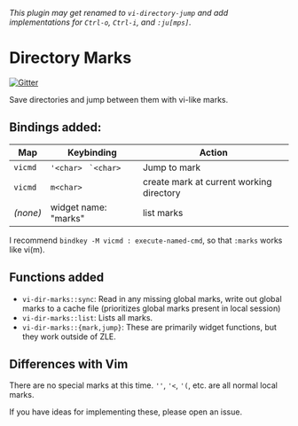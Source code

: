*This plugin may get renamed to `vi-directory-jump`
and add implementations for
`Ctrl-o`, `Ctrl-i`, and `:ju[mps]`.*

# Directory Marks

[![Gitter](https://badges.gitter.im/zsh-vi-more/community.svg)](https://gitter.im/zsh-vi-more/community?utm_source=badge&utm_medium=badge&utm_campaign=pr-badge)

Save directories and jump between them
with vi-like marks.

## Bindings added:

| Map | Keybinding | Action |
| --- | --- | --- |
| `vicmd` | `'<char>` ``` `<char>``` | Jump to mark |
| `vicmd` | `m<char>` | create mark at current working directory |
| *(none)* | widget name: "marks" | list marks|

I recommend `bindkey -M vicmd : execute-named-cmd`,
so that `:marks` works like vi(m).

## Functions added

- `vi-dir-marks::sync`: Read in any missing global marks,
write out global marks to a cache file
(prioritizes global marks present in local session)
- `vi-dir-marks::list`: Lists all marks.
- `vi-dir-marks::{mark,jump}`: These are primarily widget functions,
but they work outside of ZLE.

## Differences with Vim

There are no special marks at this time.
`''`, `'<`, `'(`, etc. are all normal local marks.

If you have ideas for implementing these,
please open an issue.


